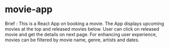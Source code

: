 # movie-app
Brief :
This is a React App on booking a movie. The App displays upcoming movies at the top and released movies below. User can click on released movie and get the details on next page. For enhancing user experience, movies can be filtered by movie name, genre, artists and dates.
